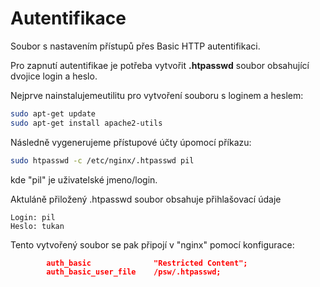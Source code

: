 # Autentifikace
Soubor s nastavením přístupů přes Basic HTTP autentifikaci.

Pro zapnutí autentifikae je potřeba vytvořit **.htpasswd** soubor obsahující dvojice login a heslo.

Nejprve nainstalujemeutilitu pro vytvoření souboru s loginem a heslem:
```bash
sudo apt-get update
sudo apt-get install apache2-utils
```

Následně vygenerujeme přístupové účty úpomocí příkazu:
```bash
sudo htpasswd -c /etc/nginx/.htpasswd pil
```
kde "pil" je uživatelské jmeno/login.

Aktuláně přiložený .htpasswd soubor obsahuje přihlašovací údaje
```
Login: pil
Heslo: tukan
```

Tento vytvořený soubor se pak připojí v "nginx" pomocí konfigurace:
```json
        auth_basic              "Restricted Content";
        auth_basic_user_file    /psw/.htpasswd;
```